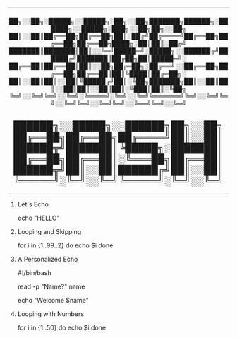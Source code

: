 ----

<div align="Center"> 
<h5>  
██╗░░██╗░█████╗░░█████╗░██╗░░██╗███████╗██████╗░██████╗░░█████╗░███╗░░██╗██╗░░██╗
██║░░██║██╔══██╗██╔══██╗██║░██╔╝██╔════╝██╔══██╗██╔══██╗██╔══██╗████╗░██║██║░██╔╝
███████║███████║██║░░╚═╝█████═╝░█████╗░░██████╔╝██████╔╝███████║██╔██╗██║█████═╝░
██╔══██║██╔══██║██║░░██╗██╔═██╗░██╔══╝░░██╔══██╗██╔══██╗██╔══██║██║╚████║██╔═██╗░
██║░░██║██║░░██║╚█████╔╝██║░╚██╗███████╗██║░░██║██║░░██║██║░░██║██║░╚███║██║░╚██╗
╚═╝░░╚═╝╚═╝░░╚═╝░╚════╝░╚═╝░░╚═╝╚══════╝╚═╝░░╚═╝╚═╝░░╚═╝╚═╝░░╚═╝╚═╝░░╚══╝╚═╝░░╚═╝
</h5>  
</div>

<div align="Center"> 
<h2>  
██████╗░░█████╗░░██████╗██╗░░██╗
██╔══██╗██╔══██╗██╔════╝██║░░██║
██████╦╝███████║╚█████╗░███████║
██╔══██╗██╔══██║░╚═══██╗██╔══██║
██████╦╝██║░░██║██████╔╝██║░░██║
╚═════╝░╚═╝░░╚═╝╚═════╝░╚═╝░░╚═╝
</h2>  
</div>

----

1. Let's Echo

   echo "HELLO"

2. Looping and Skipping

   for i in {1..99..2}
   do
     echo $i
   done

3. A Personalized Echo

   #!/bin/bash

   read -p "Name?" name

   echo "Welcome $name"

4. Looping with Numbers

   for i in {1..50}
   do
     echo $i
   done

